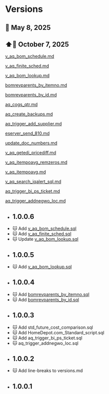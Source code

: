 # Versions

## 📅 May 8, 2025
## ⬆️📅 October 7, 2025

[v_aq_bom_schedule.md](v_aq_bom_schedule.md)

[v_aq_finite_sched.md](v_aq_finite_sched.md)

[v_aq_bom_lookup.md](v_aq_bom_lookup.md)

[bomrevparents_by_itemno.md](bomrevparents_by_itemno.md)

[bomrevparents_by_id.md](bomrevparents_by_id.md)

[aq_cogs_qtr.md](aq_cogs_qtr.md)

[aq_create_backups.md](aq_create_backups.md)

[aq_trigger_add_supplier.md](aq_trigger_add_supplier.md)

[eserver_send_810.md](eserver_send_810.md)

[update_doc_numbers.md](update_doc_numbers.md)

[v_aq_getedi_pricediff.md](v_aq_getedi_pricediff.md)

[v_aq_itempoavg_remzeros.md](v_aq_itempoavg_remzeros.md)

[v_aq_itempoavg.md](v_aq_itempoavg.md)

[v_aq_search_iqalert_sql.md](v_aq_search_iqalert_sql.md)

[aq_trigger_bi_ps_ticket.md](aq_trigger_bi_ps_ticket.md)

[aq_trigger_addnegwo_loc.md](aq_trigger_addnegwo_loc.md)

* ## 1.0.0.6
*   🐱 Add [v_aq_bom_schedule.sql](v_aq_bom_schedule.sql)
*   🐱 Add [v_aq_finite_sched.sql](v_aq_finite_sched.sql)
*   🐱 Update [v_aq_bom_lookup.sql](v_aq_bom_lookup.sql)
* ## 1.0.0.5
*   🐱 Add [v_aq_bom_lookup.sql](v_aq_bom_lookup.sql)
* ## 1.0.0.4
*   🐱 Add [bomrevparents_by_itemno.sql](bomrevparents_by_itemno.sql)
*   🐱 Add [bomrevparents_by_id.sql](bomrevparents_by_id.sql)
* ## 1.0.0.3
*   🐱 Add std_future_cost_comparison.sql
*   🐱 Add HomeDepot.com_Standard_script.sql
*   🐱 Add aq_trigger_bi_ps_ticket.sql
*   🐱 aq_trigger_addnegwo_loc.sql
* ## 1.0.0.2
*   🐱 Add line-breaks to versions.md
* ## 1.0.0.1
